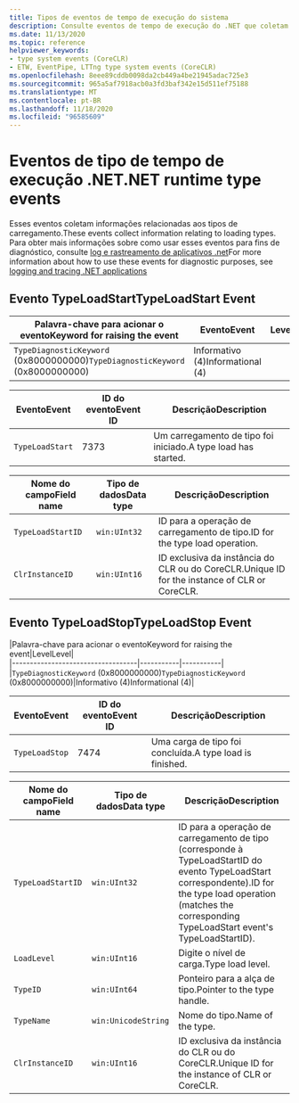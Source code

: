 ```yaml
---
title: Tipos de eventos de tempo de execução do sistema
description: Consulte eventos de tempo de execução do .NET que coletam informações de diagnóstico específicas para o sistema de tipo .NET, como TypeLoadStart e TypeLoadStop.
ms.date: 11/13/2020
ms.topic: reference
helpviewer_keywords:
- type system events (CoreCLR)
- ETW, EventPipe, LTTng type system events (CoreCLR)
ms.openlocfilehash: 8eee89cddb0098da2cb449a4be21945adac725e3
ms.sourcegitcommit: 965a5af7918acb0a3fd3baf342e15d511ef75188
ms.translationtype: MT
ms.contentlocale: pt-BR
ms.lasthandoff: 11/18/2020
ms.locfileid: "96585609"
---
```

# <a name="net-runtime-type-events"></a><span data-ttu-id="fe869-103">Eventos de tipo de tempo de execução .NET</span><span class="sxs-lookup"><span data-stu-id="fe869-103">.NET runtime type events</span></span>

<span data-ttu-id="fe869-104">Esses eventos coletam informações relacionadas aos tipos de carregamento.</span><span class="sxs-lookup"><span data-stu-id="fe869-104">These events collect information relating to loading types.</span></span> <span data-ttu-id="fe869-105">Para obter mais informações sobre como usar esses eventos para fins de diagnóstico, consulte [log e rastreamento de aplicativos .net](../../core/diagnostics/logging-tracing.md)</span><span class="sxs-lookup"><span data-stu-id="fe869-105">For more information about how to use these events for diagnostic purposes, see [logging and tracing .NET applications](../../core/diagnostics/logging-tracing.md)</span></span>

## <a name="typeloadstart-event"></a><span data-ttu-id="fe869-106">Evento TypeLoadStart</span><span class="sxs-lookup"><span data-stu-id="fe869-106">TypeLoadStart Event</span></span>

|<span data-ttu-id="fe869-107">Palavra-chave para acionar o evento</span><span class="sxs-lookup"><span data-stu-id="fe869-107">Keyword for raising the event</span></span>|<span data-ttu-id="fe869-108">Evento</span><span class="sxs-lookup"><span data-stu-id="fe869-108">Event</span></span>|<span data-ttu-id="fe869-109">Level</span><span class="sxs-lookup"><span data-stu-id="fe869-109">Level</span></span>|  
|-----------------------------------|-----------|-----------|  
|<span data-ttu-id="fe869-110">`TypeDiagnosticKeyword` (0x8000000000)</span><span class="sxs-lookup"><span data-stu-id="fe869-110">`TypeDiagnosticKeyword` (0x8000000000)</span></span>|<span data-ttu-id="fe869-111">Informativo (4)</span><span class="sxs-lookup"><span data-stu-id="fe869-111">Informational (4)</span></span>|  

|<span data-ttu-id="fe869-112">Evento</span><span class="sxs-lookup"><span data-stu-id="fe869-112">Event</span></span>|<span data-ttu-id="fe869-113">ID do evento</span><span class="sxs-lookup"><span data-stu-id="fe869-113">Event ID</span></span>|<span data-ttu-id="fe869-114">Descrição</span><span class="sxs-lookup"><span data-stu-id="fe869-114">Description</span></span>|  
|-----------|--------------|-----------------|  
|`TypeLoadStart`|<span data-ttu-id="fe869-115">73</span><span class="sxs-lookup"><span data-stu-id="fe869-115">73</span></span>|<span data-ttu-id="fe869-116">Um carregamento de tipo foi iniciado.</span><span class="sxs-lookup"><span data-stu-id="fe869-116">A type load has started.</span></span>|

|<span data-ttu-id="fe869-117">Nome do campo</span><span class="sxs-lookup"><span data-stu-id="fe869-117">Field name</span></span>|<span data-ttu-id="fe869-118">Tipo de dados</span><span class="sxs-lookup"><span data-stu-id="fe869-118">Data type</span></span>|<span data-ttu-id="fe869-119">Descrição</span><span class="sxs-lookup"><span data-stu-id="fe869-119">Description</span></span>|  
|----------------|---------------|-----------------|  
|`TypeLoadStartID`|`win:UInt32`|<span data-ttu-id="fe869-120">ID para a operação de carregamento de tipo.</span><span class="sxs-lookup"><span data-stu-id="fe869-120">ID for the type load operation.</span></span>|
|`ClrInstanceID`|`win:UInt16`|<span data-ttu-id="fe869-121">ID exclusiva da instância do CLR ou do CoreCLR.</span><span class="sxs-lookup"><span data-stu-id="fe869-121">Unique ID for the instance of CLR or CoreCLR.</span></span>|  

## <a name="typeloadstop-event"></a><span data-ttu-id="fe869-122">Evento TypeLoadStop</span><span class="sxs-lookup"><span data-stu-id="fe869-122">TypeLoadStop Event</span></span>

|<span data-ttu-id="fe869-123">Palavra-chave para acionar o evento</span><span class="sxs-lookup"><span data-stu-id="fe869-123">Keyword for raising the event</span></span>|<span data-ttu-id="fe869-124">Level</span><span class="sxs-lookup"><span data-stu-id="fe869-124">Level</span></span>|  
|-----------------------------------|-----------|-----------|  
|<span data-ttu-id="fe869-125">`TypeDiagnosticKeyword` (0x8000000000)</span><span class="sxs-lookup"><span data-stu-id="fe869-125">`TypeDiagnosticKeyword` (0x8000000000)</span></span>|<span data-ttu-id="fe869-126">Informativo (4)</span><span class="sxs-lookup"><span data-stu-id="fe869-126">Informational (4)</span></span>|  

|<span data-ttu-id="fe869-127">Evento</span><span class="sxs-lookup"><span data-stu-id="fe869-127">Event</span></span>|<span data-ttu-id="fe869-128">ID do evento</span><span class="sxs-lookup"><span data-stu-id="fe869-128">Event ID</span></span>|<span data-ttu-id="fe869-129">Descrição</span><span class="sxs-lookup"><span data-stu-id="fe869-129">Description</span></span>|  
|-----------|--------------|-----------------|  
|`TypeLoadStop`|<span data-ttu-id="fe869-130">74</span><span class="sxs-lookup"><span data-stu-id="fe869-130">74</span></span>|<span data-ttu-id="fe869-131">Uma carga de tipo foi concluída.</span><span class="sxs-lookup"><span data-stu-id="fe869-131">A type load is finished.</span></span>|

|<span data-ttu-id="fe869-132">Nome do campo</span><span class="sxs-lookup"><span data-stu-id="fe869-132">Field name</span></span>|<span data-ttu-id="fe869-133">Tipo de dados</span><span class="sxs-lookup"><span data-stu-id="fe869-133">Data type</span></span>|<span data-ttu-id="fe869-134">Descrição</span><span class="sxs-lookup"><span data-stu-id="fe869-134">Description</span></span>|  
|----------------|---------------|-----------------|  
|`TypeLoadStartID`|`win:UInt32`|<span data-ttu-id="fe869-135">ID para a operação de carregamento de tipo (corresponde à TypeLoadStartID do evento TypeLoadStart correspondente).</span><span class="sxs-lookup"><span data-stu-id="fe869-135">ID for the type load operation (matches the corresponding TypeLoadStart event's TypeLoadStartID).</span></span>|
|`LoadLevel`|`win:UInt16`|<span data-ttu-id="fe869-136">Digite o nível de carga.</span><span class="sxs-lookup"><span data-stu-id="fe869-136">Type load level.</span></span>|
|`TypeID`|`win:UInt64`|<span data-ttu-id="fe869-137">Ponteiro para a alça de tipo.</span><span class="sxs-lookup"><span data-stu-id="fe869-137">Pointer to the type handle.</span></span>|
|`TypeName`|`win:UnicodeString`|<span data-ttu-id="fe869-138">Nome do tipo.</span><span class="sxs-lookup"><span data-stu-id="fe869-138">Name of the type.</span></span>|
|`ClrInstanceID`|`win:UInt16`|<span data-ttu-id="fe869-139">ID exclusiva da instância do CLR ou do CoreCLR.</span><span class="sxs-lookup"><span data-stu-id="fe869-139">Unique ID for the instance of CLR or CoreCLR.</span></span>|  

